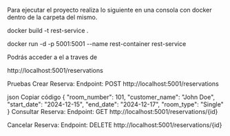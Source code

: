 Para ejecutar el proyecto realiza lo siguiente en una consola con docker dentro de la carpeta del mismo.

docker build -t rest-service .

docker run -d -p 5001:5001 --name rest-container rest-service

Podrás acceder a el a traves de 

http://localhost:5001/reservations

Pruebas
Crear Reserva: Endpoint: POST http://localhost:5001/reservations

json
Copiar código
{
  "room_number": 101,
  "customer_name": "John Doe",
  "start_date": "2024-12-15",
  "end_date": "2024-12-17",
  "room_type": "Single"
}
Consultar Reserva: Endpoint: GET http://localhost:5001/reservations/{id}

Cancelar Reserva: Endpoint: DELETE http://localhost:5001/reservations/{id}